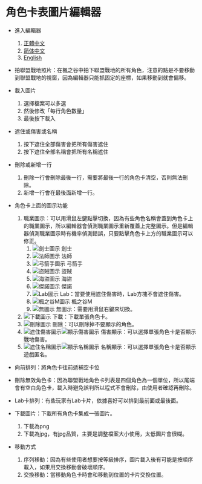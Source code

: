 # 角色卡表圖片編輯器

* 進入編輯器
	1. [正體中文](https://wj654cj86.github.io/maplerole/)
	2. [简体中文](https://wj654cj86.github.io/maplerole/?lang=zh-Hans)
	3. [English](https://wj654cj86.github.io/maplerole/?lang=en)

* 拍聯盟戰地照片：在楓之谷中拍下聯盟戰地的所有角色，注意的點是不要移動到聯盟戰地的視窗，因為編輯器只能抓固定的座標，如果移動到就會偏移。

* 載入圖片
	1. 選擇檔案可以多選
	2. 然後修改「每行角色數量」
	3. 最後按下載入

* 遮住或傷害或名稱
	1. 按下遮住全部傷害會把所有傷害遮住
	2. 按下遮住全部名稱會把所有名稱遮住

* 刪除或新增一行
	1. 刪除一行會刪除最後一行，需要將最後一行的角色卡清空，否則無法刪除。
	2. 新增一行會在最後面新增一行。

* 角色卡上面的圖示功能
	1. 職業圖示：可以用滑鼠左鍵點擊切換，因為有些角色名稱會蓋到角色卡上的職業圖示，所以編輯器會偵測職業圖示重新覆蓋上完整圖示。但是編輯器偵測職業圖示時有機率偵測錯誤，只要點擊角色卡上方的職業圖示可以修正。
		1. ![劍士圖示](https://wj654cj86.github.io/maplerole/img/icon/warrior.png) 劍士
		2. ![法師圖示](https://wj654cj86.github.io/maplerole/img/icon/magician.png) 法師
		3. ![弓箭手圖示](https://wj654cj86.github.io/maplerole/img/icon/bowman.png) 弓箭手
		4. ![盜賊圖示](https://wj654cj86.github.io/maplerole/img/icon/thief.png) 盜賊
		5. ![海盜圖示](https://wj654cj86.github.io/maplerole/img/icon/pirate.png) 海盜
		6. ![傑諾圖示](https://wj654cj86.github.io/maplerole/img/icon/xenon.png) 傑諾
		7. ![Lab圖示](https://wj654cj86.github.io/maplerole/img/icon/lab.png) Lab：當要使用遮住傷害時，Lab方塊不會遮住傷害。
		8. ![楓之谷M圖示](https://wj654cj86.github.io/maplerole/img/icon/mobile.png) 楓之谷M
		9. ![無圖示](https://wj654cj86.github.io/maplerole/img/icon/card.png) 無圖示：需要用滑鼠右鍵來切換。
	2. ![下載圖示](https://wj654cj86.github.io/maplerole/img/download.png) 下載：下載單張角色卡。
	3. ![刪除圖示](https://wj654cj86.github.io/maplerole/img/cross.png) 刪除：可以刪除掉不要顯示的角色。
	4. ![遮住傷害圖示](https://wj654cj86.github.io/maplerole/img/maskdamage.png)![顯示傷害圖示](https://wj654cj86.github.io/maplerole/img/showdamage.png) 傷害顯示：可以選擇單張角色卡是否顯示戰地傷害。
	5. ![遮住名稱圖示](https://wj654cj86.github.io/maplerole/img/maskname.png)![顯示名稱圖示](https://wj654cj86.github.io/maplerole/img/showname.png) 名稱顯示：可以選擇單張角色卡是否顯示遊戲匿名。

* 向前排列：將角色卡往前遞補空卡位

* 刪除無效角色卡：因為聯盟戰地角色卡列表是四個角色為一個單位，所以尾端會有空白角色卡，載入時避免誤判所以程式不會刪除，由使用者確認再刪除。

* Lab卡排列：有些玩家有Lab卡片，依據喜好可以排到最前面或最後面。

* 下載圖片：下載所有角色卡集成一張圖片。
	1. 下載為png
	2. 下載為jpg，有jpg品質，主要是調整檔案大小使用，太低圖片會很糊。

* 移動方式
	1. 序列移動：因為有些使用者想要按等級排序，圖片載入後有可能是按順序載入，如果用交換移動會破壞順序。
	2. 交換移動：當移動角色卡時會和移動到位置的卡片交換位置。
